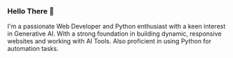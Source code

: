 ### Hello There 👋

I'm a passionate Web Developer and Python enthusiast with a keen interest in Generative AI. With a strong foundation in building dynamic, responsive websites and working with AI Tools. Also proficient in using Python for automation tasks.
